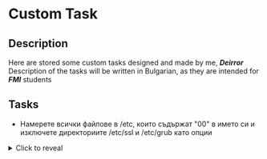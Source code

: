 # Custom Task

Description
-

Here are stored some custom tasks designed and made by me, ***Deirror***
Description of the tasks will be written in Bulgarian, as they are intended for ***FMI*** students

Tasks
-

- Намерете всички файлове в /etc, които съдържат "00" в името си и изключете директориите /etc/ssl и /etc/grub като опции
<details>
  <summary>Click to reveal</summary>
  
  ```bash
  find /etc -type f -name "*00*" ! \( -path "/etc/ssl/*" -o -path "/etc/grub.d/*" \)

  # or

  find /etc -type f -name "*00*" ! -path "/etc/ssl/*" ! -path "/etc/grub.d/*"
  ```
</details>
